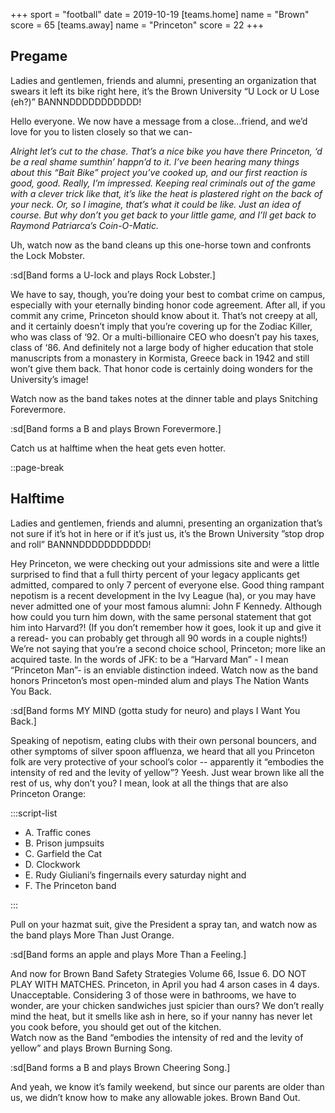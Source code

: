 +++
sport = "football"
date = 2019-10-19
[teams.home]
name = "Brown"
score = 65
[teams.away]
name = "Princeton"
score = 22
+++

## Pregame

Ladies and gentlemen, friends and alumni, presenting an organization that swears it left its bike right here, it’s the Brown University “U Lock or U Lose (eh?)” BANNNDDDDDDDDDDD!

Hello everyone. We now have a message from a close...friend, and we’d love for you to listen closely so that we can-

_Alright let’s cut to the chase. That’s a nice bike you have there Princeton, ‘d be a real shame sumthin’ happn’d to it. I’ve been hearing many things about this “Bait Bike” project you’ve cooked up, and our first reaction is good, good. Really, I’m impressed. Keeping real criminals out of the game with a clever trick like that, it’s like the heat is plastered right on the back of your neck. Or, so I imagine, that’s what it could be like. Just an idea of course. But why don’t you get back to your little game, and I’ll get back to Raymond Patriarca’s Coin-O-Matic._

Uh, watch now as the band cleans up this one-horse town and confronts the Lock Mobster.

:sd[Band forms a U-lock and plays Rock Lobster.]

We have to say, though, you’re doing your best to combat crime on campus, especially with your eternally binding honor code agreement. After all, if you commit any crime, Princeton should know about it. That’s not creepy at all, and it certainly doesn’t imply that you’re covering up for the Zodiac Killer, who was class of ‘92. Or a multi-billionaire CEO who doesn’t pay his taxes, class of ‘86. And definitely not a large body of higher education that stole manuscripts from a monastery in Kormista, Greece back in 1942 and still won’t give them back. That honor code is certainly doing wonders for the University’s image!

Watch now as the band takes notes at the dinner table and plays Snitching Forevermore.

:sd[Band forms a B and plays Brown Forevermore.]

Catch us at halftime when the heat gets even hotter.

::page-break

## Halftime

Ladies and gentlemen, friends and alumni, presenting an organization that’s not sure if it’s hot in here or if it’s just us, it’s the Brown University ”stop drop and roll” BANNNDDDDDDDDDDD!

Hey Princeton, we were checking out your admissions site and were a little surprised to find that a full thirty percent of your legacy applicants get admitted, compared to only 7 percent of everyone else. Good thing rampant nepotism is a recent development in the Ivy League (ha), or you may have never admitted one of your most famous alumni: John F Kennedy. Although how could you turn him down, with the same personal statement that got him into Harvard?! (If you don’t remember how it goes, look it up and give it a reread- you can probably get through all 90 words in a couple nights!) We’re not saying that you’re a second choice school, Princeton; more like an acquired taste. In the words of JFK: to be a “Harvard Man” - I mean “Princeton Man”- is an enviable distinction indeed. Watch now as the band honors Princeton’s most open-minded alum and plays The Nation Wants You Back.

:sd[Band forms MY MIND (gotta study for neuro) and plays I Want You Back.]

Speaking of nepotism, eating clubs with their own personal bouncers, and other symptoms of silver spoon affluenza, we heard that all you Princeton folk are very protective of your school’s color -- apparently it “embodies the intensity of red and the levity of yellow”? Yeesh. Just wear brown like all the rest of us, why don’t you? I mean, look at all the things that are also Princeton Orange:

:::script-list

- A. Traffic cones
- B. Prison jumpsuits
- C. Garfield the Cat
- D. Clockwork
- E. Rudy Giuliani’s fingernails every saturday night and
- F. The Princeton band

:::

Pull on your hazmat suit, give the President a spray tan, and watch now as the band plays More Than Just Orange.

:sd[Band forms an apple and plays More Than a Feeling.]

And now for Brown Band Safety Strategies Volume 66, Issue 6. DO NOT PLAY WITH MATCHES. Princeton, in April you had 4 arson cases in 4 days. Unacceptable. Considering 3 of those were in bathrooms, we have to wonder, are your chicken sandwiches just spicier than ours? We don’t really mind the heat, but it smells like ash in here, so if your nanny has never let you cook before, you should get out of the kitchen.\
Watch now as the Band “embodies the intensity of red and the levity of yellow” and plays Brown Burning Song.

:sd[Band forms a B and plays Brown Cheering Song.]

And yeah, we know it’s family weekend, but since our parents are older than us, we didn’t know how to make any allowable jokes. Brown Band Out.

